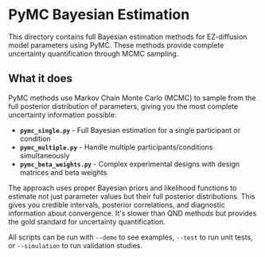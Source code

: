# PyMC Bayesian Estimation

This directory contains full Bayesian estimation methods for EZ-diffusion model parameters using PyMC. These methods provide complete uncertainty quantification through MCMC sampling.

## What it does

PyMC methods use Markov Chain Monte Carlo (MCMC) to sample from the full posterior distribution of parameters, giving you the most complete uncertainty information possible:

- **`pymc_single.py`** - Full Bayesian estimation for a single participant or condition
- **`pymc_multiple.py`** - Handle multiple participants/conditions simultaneously
- **`pymc_beta_weights.py`** - Complex experimental designs with design matrices and beta weights

The approach uses proper Bayesian priors and likelihood functions to estimate not just parameter values but their full posterior distributions. This gives you credible intervals, posterior correlations, and diagnostic information about convergence. It's slower than QND methods but provides the gold standard for uncertainty quantification.

All scripts can be run with `--demo` to see examples, `--test` to run unit tests, or `--simulation` to run validation studies. 
